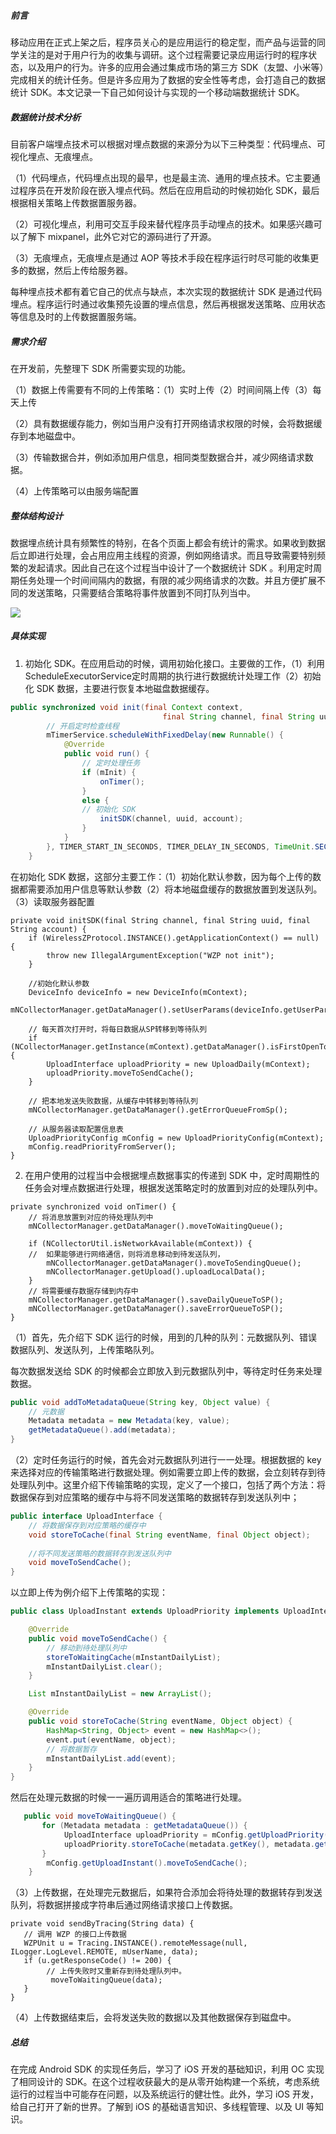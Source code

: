 ##### 前言

移动应用在正式上架之后，程序员关心的是应用运行的稳定型，而产品与运营的同学关注的是对于用户行为的收集与调研。这个过程需要记录应用运行时的程序状态，以及用户的行为。许多的应用会通过集成市场的第三方 SDK（友盟、小米等）完成相关的统计任务。但是许多应用为了数据的安全性等考虑，会打造自己的数据统计 SDK。本文记录一下自己如何设计与实现的一个移动端数据统计 SDK。

##### 数据统计技术分析

目前客户端埋点技术可以根据对埋点数据的来源分为以下三种类型：代码埋点、可视化埋点、无痕埋点。

（1）代码埋点，代码埋点出现的最早，也是最主流、通用的埋点技术。它主要通过程序员在开发阶段在嵌入埋点代码。然后在应用启动的时候初始化 SDK，最后根据相关策略上传数据置服务器。

（2）可视化埋点，利用可交互手段来替代程序员手动埋点的技术。如果感兴趣可以了解下 mixpanel，此外它对它的源码进行了开源。

（3）无痕埋点，无痕埋点是通过 AOP 等技术手段在程序运行时尽可能的收集更多的数据，然后上传给服务器。

每种埋点技术都有着它自己的优点与缺点，本次实现的数据统计 SDK 是通过代码埋点。程序运行时通过收集预先设置的埋点信息，然后再根据发送策略、应用状态等信息及时的上传数据置服务端。

##### 需求介绍

在开发前，先整理下 SDK 所需要实现的功能。

（1）数据上传需要有不同的上传策略：（1）实时上传（2）时间间隔上传（3）每天上传

（2）具有数据缓存能力，例如当用户没有打开网络请求权限的时候，会将数据缓存到本地磁盘中。

（3）传输数据合并，例如添加用户信息，相同类型数据合并，减少网络请求数据。

（4）上传策略可以由服务端配置

##### 整体结构设计

数据埋点统计具有频繁性的特别，在各个页面上都会有统计的需求。如果收到数据后立即进行处理，会占用应用主线程的资源，例如网络请求。而且导致需要特别频繁的发起请求。因此自己在这个过程当中设计了一个数据统计 SDK 。利用定时周期任务处理一个时间间隔内的数据，有限的减少网络请求的次数。并且方便扩展不同的发送策略，只需要结合策略将事件放置到不同打队列当中。

![](https://github.com/yuhuibin123/imageDB/blob/master/image_article_count.png?raw=true)

##### 具体实现

1. 初始化 SDK。在应用启动的时候，调用初始化接口。主要做的工作，（1）利用 ScheduleExecutorService定时周期的执行进行数据统计处理工作（2）初始化 SDK  数据，主要进行恢复本地磁盘数据缓存。

```java
public synchronized void init(final Context context,
                                  final String channel, final String uuid, final String account) {
        // 开启定时检查线程
        mTimerService.scheduleWithFixedDelay(new Runnable() {
            @Override
            public void run() {
         		// 定时处理任务
                if (mInit) {
                    onTimer();
                }
                else {
                // 初始化 SDK  
                    initSDK(channel, uuid, account);
                }
            }
        }, TIMER_START_IN_SECONDS, TIMER_DELAY_IN_SECONDS, TimeUnit.SECONDS);
    }

```

在初始化 SDK 数据，这部分主要工作：（1）初始化默认参数，因为每个上传的数据都需要添加用户信息等默认参数（2）将本地磁盘缓存的数据放置到发送队列。（3）读取服务器配置

```
private void initSDK(final String channel, final String uuid, final String account) {
    if (WirelessZProtocol.INSTANCE().getApplicationContext() == null) {
        throw new IllegalArgumentException("WZP not init");
    }

    //初始化默认参数
    DeviceInfo deviceInfo = new DeviceInfo(mContext);
    mNCollectorManager.getDataManager().setUserParams(deviceInfo.getUserParams());
    
    // 每天首次打开时，将每日数据从SP转移到等待队列
    if (NCollectorManager.getInstance(mContext).getDataManager().isFirstOpenToday()) {
        UploadInterface uploadPriority = new UploadDaily(mContext);
        uploadPriority.moveToSendCache();
    }

    // 把本地发送失败数据，从缓存中转移到等待队列
    mNCollectorManager.getDataManager().getErrorQueueFromSp();

    // 从服务器读取配置信息表
    UploadPriorityConfig mConfig = new UploadPriorityConfig(mContext);
    mConfig.readPriorityFromServer();
}
```

2. 在用户使用的过程当中会根据埋点数据事实的传递到 SDK 中，定时周期性的任务会对埋点数据进行处理，根据发送策略定时的放置到对应的处理队列中。

```
private synchronized void onTimer() {
    // 将消息放置到对应的待处理队列中
    mNCollectorManager.getDataManager().moveToWaitingQueue();

    if (NCollectorUtil.isNetworkAvailable(mContext)) {
    //  如果能够进行网络通信，则将消息移动到待发送队列，
        mNCollectorManager.getDataManager().moveToSendingQueue();
        mNCollectorManager.getUpload().uploadLocalData();
    }
    // 将需要缓存数据存储到内存中
    mNCollectorManager.getDataManager().saveDailyQueueToSP();
    mNCollectorManager.getDataManager().saveErrorQueueToSP();
}
```

（1）首先，先介绍下 SDK 运行的时候，用到的几种的队列：元数据队列、错误数据队列、发送队列，上传策略队列。

每次数据发送给 SDK 的时候都会立即放入到元数据队列中，等待定时任务来处理数据。

```java
public void addToMetadataQueue(String key, Object value) {
	// 元数据
    Metadata metadata = new Metadata(key, value);
    getMetadataQueue().add(metadata);
}
```

（2）定时任务运行的时候，首先会对元数据队列进行一一处理。根据数据的 key 来选择对应的传输策略进行数据处理。例如需要立即上传的数据，会立刻转存到待处理队列中。这里介绍下传输策略的实现，定义了一个接口，包括了两个方法：将数据保存到对应策略的缓存中与将不同发送策略的数据转存到发送队列中；

```java
public interface UploadInterface {
    // 将数据保存到对应策略的缓存中
    void storeToCache(final String eventName, final Object object);
    
    //将不同发送策略的数据转存到发送队列中
    void moveToSendCache();
}
```

以立即上传为例介绍下上传策略的实现：

```java
public class UploadInstant extends UploadPriority implements UploadInterface {

    @Override
    public void moveToSendCache() {
        // 移动到待处理队列中
        storeToWaitingCache(mInstantDailyList);
        mInstantDailyList.clear();
    }

    List mInstantDailyList = new ArrayList();

    @Override
    public void storeToCache(String eventName, Object object) {
        HashMap<String, Object> event = new HashMap<>();
        event.put(eventName, object);
        // 将数据暂存
        mInstantDailyList.add(event);
    }
}
```

然后在处理元数据的时候一一遍历调用适合的策略进行处理。

```java
   public void moveToWaitingQueue() {
       for (Metadata metadata : getMetadataQueue()) {
       		UploadInterface uploadPriority = mConfig.getUploadPriority(metadata.getKey());
       		uploadPriority.storeToCache(metadata.getKey(), metadata.getValue());
       }
        mConfig.getUploadInstant().moveToSendCache();
    }
```

（3）上传数据，在处理完元数据后，如果符合添加会将待处理的数据转存到发送队列，将数据拼接成字符串后通过网络请求接口上传数据。

```
private void sendByTracing(String data) {
   // 调用 WZP 的接口上传数据
   WZPUnit u = Tracing.INSTANCE().remoteMessage(null, ILogger.LogLevel.REMOTE, mUserName, data);
   if (u.getResponseCode() != 200) {
   		// 上传失败时又重新存到待处理队列中。
         moveToWaitingQueue(data);
   }
}
```

（4）上传数据结束后，会将发送失败的数据以及其他数据保存到磁盘中。

##### 总结

在完成 Android SDK 的实现任务后，学习了 iOS 开发的基础知识，利用 OC 实现了相同设计的 SDK。在这个过程收获最大的是从零开始构建一个系统，考虑系统运行的过程当中可能存在问题，以及系统运行的健壮性。此外，学习 iOS 开发，给自己打开了新的世界。了解到 iOS 的基础语言知识、多线程管理、以及 UI 等知识。